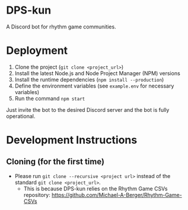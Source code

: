 # DPS-kun
A Discord bot for rhythm game communities.

# Deployment

1. Clone the project (`git clone <project_url>`)
2. Install the latest Node.js and Node Project Manager (NPM) versions
3. Install the runtime dependencies (`npm install --production`)
4. Define the environment variables (see `example.env` for necessary variables)
5. Run the command `npm start`

Just invite the bot to the desired Discord server and the bot is fully operational.

# Development Instructions

## Cloning (for the first time)

- Please run `git clone --recursive <project url>` instead of the standard `git clone <project_url>`.
    - This is because DPS-kun relies on the Rhythm Game CSVs repository: https://github.com/Michael-A-Berger/Rhythm-Game-CSVs